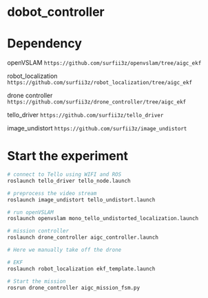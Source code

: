 # dobot_controller

# Dependency
openVSLAM
`https://github.com/surfii3z/openvslam/tree/aigc_ekf`

robot_localization
`https://github.com/surfii3z/robot_localization/tree/aigc_ekf`

drone controller
`https://github.com/surfii3z/drone_controller/tree/aigc_ekf`

tello_driver
`https://github.com/surfii3z/tello_driver`

image_undistort
`https://github.com/surfii3z/image_undistort`


# Start the experiment
``` bash
# connect to Tello using WIFI and ROS
roslaunch tello_driver tello_node.launch

# preprocess the video stream
roslaunch image_undistort tello_undistort.launch

# run openVSLAM
roslaunch openvslam mono_tello_undistorted_localization.launch

# mission controller
roslaunch drone_controller aigc_controller.launch

# Here we manually take off the drone

# EKF
roslaunch robot_localization ekf_template.launch

# Start the mission
rosrun drone_controller aigc_mission_fsm.py
```
